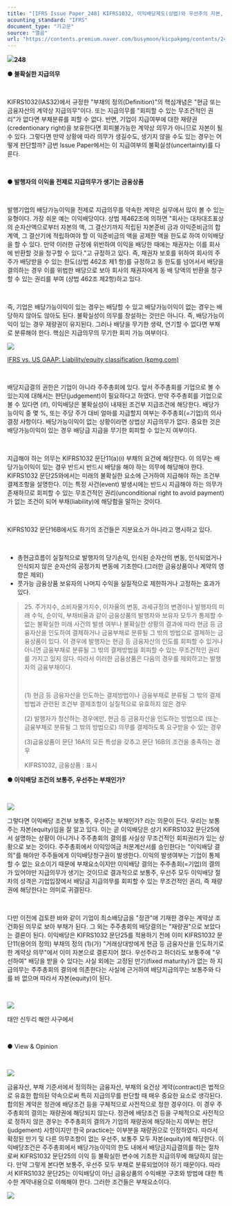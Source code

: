 ```yaml
---
title: "[IFRS Issue Paper_248] KIFRS1032, 이익배당제도(상법)와 우선주의 자본, 부채 분류"
acounting_standard: "IFRS"
document_type: "기고문"
source: "엘곰"
url: "https://contents.premium.naver.com/busymoon/kicpakpmg/contents/241007134903138bd"
---
```

![](https://n2.news.naver.com/l.gif?type=content)**248**

**● 불확실한 지급의무**

​

KIFRS1032(IAS32)에서 규정한 "부채의 정의(Definition)"의 핵심개념은 "현금 또는 금융자산의 계약상 지급의무"이다. 또는 지급의무를 "회피할 수 있는 무조건적인 권리"가 없다면 부채분류를 피할 수 없다. 반면, 기업이 지급여부에 대한 재량권(credentionary right)을 보유한다면 회피불가능한 계약상 의무가 아니므로 자본이 될 수 있다. 그렇다면 만약 상황에 따라 의무가 생길수도, 생기지 않을 수도 있는 경우는 어떻게 판단할까? 금번 Issue Paper에서는 이 지급여부의 불확실성(uncertainty)를 다룬다.​

​

**● 발행자의 이익을 전제로 지급의무가 생기는 금융상품**

​

발행기업의 배당가능이익을 전제로 지급의무를 약속한 계약은 실무에서 많이 볼 수 있는 유형이다. 가장 쉬운 예는 이익배당이다. 상법 제462조에 의하면 "회사는 대차대조표상의 순자산액으로부터 자본의 액, 그 결산기까지 적립된 자본준비 금과 이익준비금의 합계액, 그 결산기에 적립하여야 할 이 익준비금의 액을 공제한 액을 한도로 하여 이익배당을 할 수 있다. 만약 이러한 규정에 위반하여 이익을 배당한 때에는 채권자는 이를 회사에 반환할 것을 청구할 수 있다."고 규정하고 있다. 즉, 채권자 보호를 위하여 회사의 주주가 배당받을 수 있는 한도(상법 462조 제1 항)를 규정하고 동 한도를 넘어서서 배당을 결의하는 경우 이를 위법한 배당으로 보아 회사의 채권자에게 동 배 당액의 반환을 청구할 수 있는 권리를 부여 (상법 462조 제2항)하고 있다.

​

즉, 기업은 배당가능이익이 있는 경우는 배당할 수 있고 배당가능이익이 없는 경우는 배당하지 않아도 않아도 된다. 불확실성이 의무를 창설하는 것만은 아니다. 즉, 배당가능이익이 있는 경우 재량권이 유지된다. 그러나 배당을 무기한 생략, 연기할 수 없다면 부채로 분류해야 한다. 핵심은 지급의무의 무기한 회피 가능 여부이다.

![](https://scs-phinf.pstatic.net/MjAyNDEwMDdfNzEg/MDAxNzI4Mjc1Njg4NjA5.4v5UQrw3jAxKWx_ul2W0c4VReHe7euHQyN2ZGTwJB5og.OkSA0btfWo3eMEE4e7kRAQEeYTOCgdp-tQIDVQqc-38g.PNG/image.png?type=w800)

[IFRS vs. US GAAP: Liability/equity classification (kpmg.com)](https://kpmg.com/us/en/articles/2023/ifrs-vs-us-gaap-liability-equity-classification.html)

​

배당지급결의 권한은 기업이 아니라 주주총회에 있다. 앞서 주주총회를 기업으로 볼 수 있는지에 대해서는 판단(judgement)이 필요하다고 하였다. 만약 주주총회를 기업으로 볼 수 있다면 (if), 이익배당은 불확실성이 내재된 조건부 지급조건에 해당한다. 배당가능이익 중 몇 %, 또는 주당 주가 대비 얼마를 지급할지 여부는 주주총회(=기업)의 의사결정 사항이다. 배당가능이익이 없는 상황이라면 상법상 지급의무가 없다. 중요한 것은 배당가능이익이 있는 경우 배당급 지급을 무기한 회피할 수 있는지 여부이다.

​

지급해야 하는 의무는 KIFRS1032 문단11(a)(i) 부채의 요건에 해당한다. 이 의무는 배당가능이익이 있는 경우 반드시 반드시 배당을 해야 하는 의무에 해당해야 한다. KIFRS1032 문단25와에서는 미래의 불확실한 요소에 근거하여 지급해야 하는 조건부 결제조항을 설명한다. 이는 특정 사건(event) 발생시에는 반드시 지급해야 하는 의무가 존재하므로 회피할 수 있는 무조건적인 권리(unconditional right to avoid payment)가 없는 조건이 되어 부채(liability)에 해당함을 말하는 것이다.

​

KIFRS1032 문단16B에서도 하기의 조건들은 지분요소가 아니라고 명시하고 있다.

​

- 총현금흐름이 실질적으로 발행자의 당기손익, 인식된 순자산의 변동, 인식되었거나 인식되지 않은 순자산의 공정가치 변동에 기초한다.(그러한 금융상품이나 계약의 영향은 제외)
- 풋가능 금융상품 보유자의 나머지 수익을 실질적으로 제한하거나 고정하는 효과가 있다.

> 25\. 주가지수, 소비자물가지수, 이자율의 변동, 과세규정의 변경이나 발행자의 미래 수익, 순이익, 부채비율과 같이 금융상품의 발행자와 보유자 모두가 통제할 수 없는 불확실한 미래 사건의 발생 여부나 불확실한 상황의 결과에 따라 현금 등 금융자산을 인도하여 결제하거나 금융부채로 분류될 그 밖의 방법으로 결제하는 금융상품이 있다. 이 경우에 발행자는 현금 등 금융자산의 인도를 회피할 수 있거나 아니면 금융부채로 분류될 그 밖의 결제방법을 회피할 수 있는 무조건적인 권리를 가지고 있지 않다. 따라서 이러한 금융상품은 다음의 경우를 제외하고는 발행자의 금융부채이다.
> 
> ​
> 
> (1) 현금 등 금융자산을 인도하는 결제방법이나 금융부채로 분류될 그 밖의 결제방법과 관련된 조건부 결제조항이 실질적으로 유효하지 않은 경우
> 
> (2) 발행자가 청산하는 경우에만, 현금 등 금융자산을 인도하는 방법으로 (또는 금융부채로 분류될 그 밖의 방법으로) 의무를 결제하도록 요구받을 수 있는 경우
> 
> (3)금융상품이 문단 16A의 모든 특성을 갖추고 문단 16B의 조건을 충족하는 경우
> 
> KIFRS1032, 금융상품 : 표시

**● 이익배당 조건의 보통주, 우선주는 부채인가?**

​

![](https://scs-phinf.pstatic.net/MjAyNDEwMDdfMjg4/MDAxNzI4Mjc3MzQxNzU0.icKLjF3cICCsa8Htdn1DsnBjUxwU8JKalpdYsnSGsOgg.5Zc_GckJNmNEFNGVPAktP1yP9HVRZxgL3raKZPc1MC4g.PNG/image.png?type=w800)

그렇다면 이익배당 조건부 보통주, 우선주는 부채인가? 라는 의문이 든다. 우리는 보통주는 자본(equity)임을 잘 알고 있다. 이는 곧 이익배당은 상기 KIFRS1032 문단25에서 설명하는 상황이 아니거나 주주총회의 결의를 사실상 무조건적인 회피권리가 있는 상황으로 보는 것이다. 주주총회에서 이익잉여금 처분계산서를 승인한다는 "이익배당 결의"를 해야만 주주들에게 이익배당청구권이 발생한다. 이익의 발생여부는 기업이 통제할 수 없는 요소이기 때문에 부채요소이지만 이익배당 결의는 주주총회(=기업)의 결의가 있어야만 지급의무가 생기는 것이므로 결과적으로 보통주, 우선주 모두 이익배당 절차의 성격은 기업입장에서 배당금 지급의무를 회피할 수 있는 무조건적인 권리, 즉 재량권에 해당한다는 의미로 귀결된다.

​

다만 이전에 검토한 바와 같이 기업이 최소배당금을 "정관"애 기재한 경우는 계약상 조건화된 의무로 보아 부채가 된다. 그 외는 주주총회의 배당결의는 "재량권"으로 보았다는 결론이 된다. 이익배당은 KIFRS1032 문단25를 적용하기 전에 이미 KIFRS1032 문단11(용어의 정의) 부채의 정의 (1)(가) "거래상대방에게 현금 등 금융자산을 인도하기로 한 계약상 의무"에서 이미 자본으로 결론지어 졌다. 우선주라고 하더라도 보통주에 "우선하여" 배당을 받을 수 있다는 사실 외에는 고정된 만기(fixed maturity)가 없는 하 지급의무는 주주총회의 결의에 의존한다는 사실에 근거하여 배당지급의무는 보통주와 다를 바 없으며 따라서 자본(equity)이 된다.

​

![](https://dthumb-phinf.pstatic.net/dthumb?src=%22https://postfiles.pstatic.net/MjAyMzA2MzBfMTIz/MDAxNjg4MTEyODMyNTY0.z5Ujx6JX_Xs4cPVznGkj1ybDcThLI9rfnyqYuoqmZp8g.9HyphpjY6JUNO90dveljrAe39cuwovf2ZwCYUlzICJYg.JPEG.busymoon/343726967_962987628191461_2097482858764311197_n.jpg?type=w773%22&service=scs&type=w800)

태안 신두리 해안 사구에서

​

● View & Opinion

​​

![](https://dthumb-phinf.pstatic.net/dthumb?src=%22https://postfiles.pstatic.net/MjAyMzA2MzBfNDkg/MDAxNjg4MTEzMzU2NjQz.o6HP_M949TrU-VOtQ_JTx-P0WuNJ5iK_fG8W3nO1ycYg.lPJ_U67tfUGmkW2ZwCJJoWeUb6MD6P445MWD5Tl_ZcAg.PNG.busymoon/image.png?type=w773%22&service=scs&type=w800)

금융자산, 부채 기준서에서 정의하는 금융자산, 부채의 요건상 계약(contract)은 법적으로 유효한 합의된 약속으로써 특히 지급의무를 판단할 때 매우 중요한 요소로 생각된다. 합의된 계약은 정관에 배당조건 등을 구체적으로 사전적으로 정한 경우이다. 이 경우 주주총회의 결의는 재량권에 해당되지 않는다. 정관에 배당조건 등을 구체적으로 사전적으로 정하지 않은 경우는 주주총회의 결의가 기업의 재량권에 해당하는지 여부는 판단(judgement) 사항이지만 한국 practice는 이부분을 재량권으로 인정하였다. 따라서 확정된 만기 및 다른 의무조항이 없는 우선주, 보통주 모두 자본(equity)에 해당한다. 이익배당조건은 주주총회에서 배당가능이익의 한도 내에서 배당금지급결의를 하는 절차로써 KIFRS1032 문단25의 이익 등 불확실한 변수에 기초한 지급의무에 해당하지 않는다. 만약 그렇게 본다면 보통주, 우선주 모두 부채로 분류되었어야 하기 때문이다. 따라서 KIFRS1032 문단25는 이익배당이 아닌 금융상품의 수익배분 구조와 방법에 대한 특수한 계약내용으로 이해해야 한다. 그러한 조건들은 부채요소이다.

[![](https://dthumb-phinf.pstatic.net/dthumb?src=%22https://storep-phinf.pstatic.net/cafe_004/original_7.png?type=p100_100%22&service=scs&type=w800)](https://contents.premium.naver.com/busymoon/kicpakpmg/contents/#)

​

​